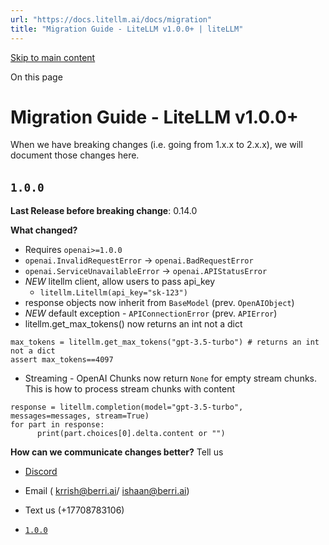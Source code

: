 ```yaml
---
url: "https://docs.litellm.ai/docs/migration"
title: "Migration Guide - LiteLLM v1.0.0+ | liteLLM"
---
```


[Skip to main content](https://docs.litellm.ai/docs/migration#__docusaurus_skipToContent_fallback)

On this page

# Migration Guide - LiteLLM v1.0.0+

When we have breaking changes (i.e. going from 1.x.x to 2.x.x), we will document those changes here.

## `1.0.0` [​](https://docs.litellm.ai/docs/migration\#100 "Direct link to 100")

**Last Release before breaking change**: 0.14.0

**What changed?**

- Requires `openai>=1.0.0`
- `openai.InvalidRequestError` → `openai.BadRequestError`
- `openai.ServiceUnavailableError` → `openai.APIStatusError`
- _NEW_ litellm client, allow users to pass api\_key
  - `litellm.Litellm(api_key="sk-123")`
- response objects now inherit from `BaseModel` (prev. `OpenAIObject`)
- _NEW_ default exception - `APIConnectionError` (prev. `APIError`)
- litellm.get\_max\_tokens() now returns an int not a dict




```codeBlockLines_e6Vv
max_tokens = litellm.get_max_tokens("gpt-3.5-turbo") # returns an int not a dict
assert max_tokens==4097

```

- Streaming - OpenAI Chunks now return `None` for empty stream chunks. This is how to process stream chunks with content




```codeBlockLines_e6Vv
response = litellm.completion(model="gpt-3.5-turbo", messages=messages, stream=True)
for part in response:
      print(part.choices[0].delta.content or "")

```


**How can we communicate changes better?**
Tell us

- [Discord](https://discord.com/invite/wuPM9dRgDw)
- Email ( [krrish@berri.ai](mailto:krrish@berri.ai)/ [ishaan@berri.ai](mailto:ishaan@berri.ai))
- Text us (+17708783106)

- [`1.0.0`](https://docs.litellm.ai/docs/migration#100)